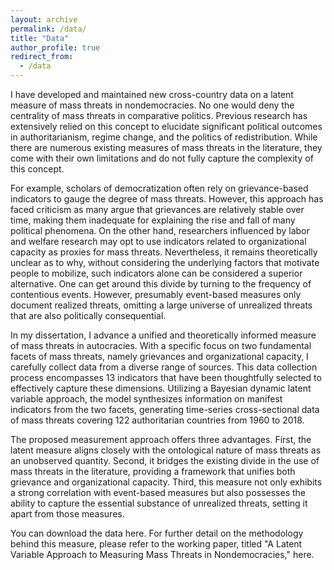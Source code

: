 ```yaml
---
layout: archive
permalink: /data/
title: "Data"
author_profile: true
redirect_from:
  - /data
---
```


I have developed and maintained new cross-country data on a latent measure of mass threats in nondemocracies. No one would deny the centrality of mass threats in comparative politics. Previous research has extensively relied on this concept to elucidate significant political outcomes in authoritarianism, regime change, and the politics of redistribution. While there are numerous existing measures of mass threats in the literature, they come with their own limitations and do not fully capture the complexity of this concept.

For example, scholars of democratization often rely on grievance-based indicators to gauge the degree of mass threats. However, this approach has faced criticism as many argue that grievances are relatively stable over time, making them inadequate for explaining the rise and fall of many political phenomena. On the other hand, researchers influenced by labor and welfare research may opt to use indicators related to organizational capacity as proxies for mass threats. Nevertheless, it remains theoretically unclear as to why, without considering the underlying factors that motivate people to mobilize, such indicators alone can be considered a superior alternative. One can get around this divide by turning to the frequency of contentious events. However, presumably event-based measures only document realized threats, omitting a large universe of unrealized threats that are also politically consequential.

In my dissertation, I advance a unified and theoretically informed measure of mass threats in autocracies. With a specific focus on two fundamental facets of mass threats, namely grievances and organizational capacity, I carefully collect data from a diverse range of sources. This data collection process encompasses 13 indicators that have been thoughtfully selected to effectively capture these dimensions. Utilizing a Bayesian dynamic latent variable approach, the model synthesizes information on manifest indicators from the two facets, generating time-series cross-sectional data of mass threats covering 122 authoritarian countries from 1960 to 2018.

The proposed measurement approach offers three advantages. First, the latent measure aligns closely with the ontological nature of mass threats as an unobserved quantity. Second, it bridges the existing divide in the use of mass threats in the literature, providing a framework that unifies both grievance and organizational capacity. Third, this measure not only exhibits a strong correlation with event-based measures but also possesses the ability to capture the essential substance of unrealized threats, setting it apart from those measures.

You can download the data here. For further detail on the methodology behind this measure, please refer to the working paper, titled "A Latent Variable Approach to Measuring Mass Threats in Nondemocracies," here.
